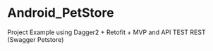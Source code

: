 # Android_PetStore
Project Example using Dagger2 + Retofit + MVP and API TEST REST (Swagger Petstore)


